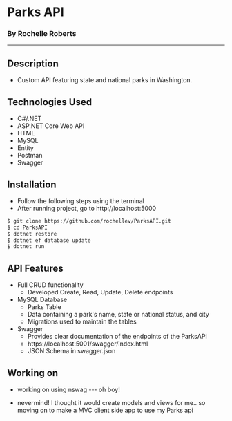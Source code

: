 # Parks API
### By Rochelle Roberts
-----

## Description
* Custom API featuring state and national parks in Washington.

## Technologies Used
* C#/.NET
* ASP.NET Core Web API
* HTML
* MySQL
* Entity
* Postman
* Swagger

## Installation
* Follow the following steps using the terminal
* After running project, go to http://localhost:5000

```sh
$ git clone https://github.com/rochellev/ParksAPI.git
$ cd ParksAPI
$ dotnet restore
$ dotnet ef database update
$ dotnet run
```

## API Features
* Full CRUD functionality
  * Developed Create, Read, Update, Delete endpoints
* MySQL Database
  * Parks Table
  * Data containing a park's name, state or national status, and city
  * Migrations used to maintain the tables
* Swagger
  * Provides clear documentation of the endpoints of the ParksAPI
  * https://localhost:5001/swagger/index.html
  * JSON Schema in swagger.json 
  <!-- * NSwagStudio to generate client code  -->

## Working on 
* working on using nswag --- oh boy!

* nevermind! I thought it would create models and views for me.. so moving on to make a MVC client side app to use my Parks api